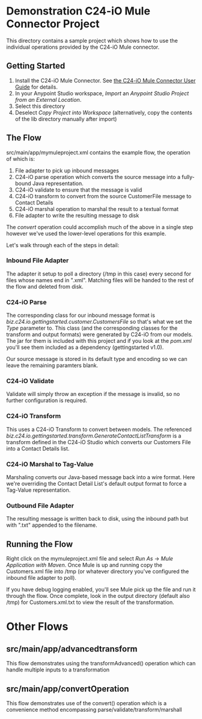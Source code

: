 # Demonstration C24-iO Mule Connector Project

This directory contains a sample project which shows how to use the individual operations provided by the C24-iO Mule connector.



## Getting Started

1. Install the C24-iO Mule Connector. See [the C24-iO Mule Connector User Guide](http://dev.c24.biz/mule/usage.html) for details.
2. In your Anypoint Studio workspace, _Import_ an _Anypoint Studio Project from an External Location_.
3. Select this directory
4. Deselect _Copy Project into Workspace_ (alternatively, copy the contents of the lib directory manually after import)



## The Flow

src/main/app/mymuleproject.xml contains the example flow, the operation of which is:

1. File adapter to pick up inbound messages
2. C24-iO parse operation which converts the source message into a fully-bound Java representation.
3. C24-iO validate to ensure that the message is valid
4. C24-iO transform to convert from the source CustomerFile message to Contact Details
5. C24-iO marshal operation to marshal the result to a textual format
6. File adapter to write the resulting message to disk

The _convert_ operation could accomplish much of the above in a single step however we've used the lower-level operations for this example. 

Let's walk through each of the steps in detail:


### Inbound File Adapter

The adapter it setup to poll a directory (/tmp in this case) every second for files whose names end in ".xml". Matching files will be handed to the rest of the flow and deleted from disk.


### C24-iO Parse

The corresponding class for our inbound message format is _biz.c24.io.gettingstarted.customer.CustomersFile_ so that's what we set the _Type_ parameter to. This class (and the corresponding classes for the transform and output formats) were generated by C24-iO from our models. The jar for them is included with this project and if you look at the _pom.xml_ you'll see them included as a dependency (gettingstarted v1.0).

Our source message is stored in its default type and encoding so we can leave the remaining paramters blank. 


### C24-iO Validate

Validate will simply throw an exception if the message is invalid, so no further configuration is required.


### C24-iO Transform

This uses a C24-iO Transform to convert between models. The referenced _biz.c24.io.gettingstarted.transform.GenerateContactListTransform_ is a transform defined in the C24-iO Studio which converts our Customers File into a Contact Details list.


### C24-iO Marshal to Tag-Value

Marshaling converts our Java-based message back into a wire format. Here we're overriding the Contact Detail List's default output format to force a Tag-Value representation.


### Outbound File Adapter

The resulting message is written back to disk, using the inbound path but with ".txt" appended to the filename.



## Running the Flow

Right click on the mymuleproject.xml file and select _Run As_ -> _Mule Application with Maven_. Once Mule is up and running copy the Customers.xml file into /tmp (or whatever directory you've configured the inbound file adapter to poll).

If you have debug logging enabled, you'll see Mule pick up the file and run it through the flow. Once complete, look in the output directory (default also /tmp) for Customers.xml.txt to view the result of the transformation.


# Other Flows

## src/main/app/advancedtransform

This flow demonstrates using the transformAdvanced() operation which can handle multiple inputs to a transformation

## src/main/app/convertOperation

This flow demonstrates use of the convert() operation which is a convenience method encompassing parse/validate/transform/marshall
